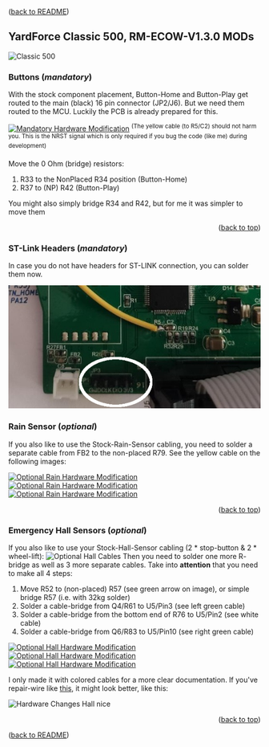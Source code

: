 <a name="readme-top"></a>

([back to README][README])

## YardForce Classic 500, RM-ECOW-V1.3.0 MODs

![Classic 500](images/IMG_Overview.jpg)


### Buttons (*mandatory*)

With the stock component placement, Button-Home and Button-Play get routed to the main (black) 16 pin connector (JP2/J6).
But we need them routed to the MCU.
Luckily the PCB is already prepared for this.

[![Mandatory Hardware Modification](images/IMG_PCB_Changes.jpg "Open in browser")](images/IMG_PCB_Changes.jpg)
<sup>(The yellow cable (to R5/C2) should not harm you. This is the NRST signal which is only required if you bug the code (like me) during development)</sup>

Move the 0 Ohm (bridge) resistors:
1. R33 to the NonPlaced R34 position (Button-Home)
2. R37 to (NP) R42 (Button-Play)
   
You might also simply bridge R34 and R42, but for me it was simpler to move them

<p align="right">(<a href="#readme-top">back to top</a>)</p>

### ST-Link Headers (*mandatory*)
In case you do not have headers for ST-LINK connection, you can solder them now.

[![Optional Rain Hardware Modification](images/IMG_Headers_500.png "Open in browser")](images/IMG_Headers_500.png)

### Rain Sensor (*optional*)

If you also like to use the Stock-Rain-Sensor cabling, you need to solder a separate cable from FB2 to the non-placed R79.
See the yellow cable on the following images:

[![Optional Rain Hardware Modification](images/IMG_Stock-Cables-overview.jpg "Open in browser")](images/IMG_Stock-Cables-overview.jpg)
[![Optional Rain Hardware Modification](images/IMG_Stock-Cables-detail2.jpg "Open in browser")](images/IMG_Stock-Cables-detail2.jpg)
[![Optional Rain Hardware Modification](images/IMG_Stock-Cables-rain1.jpg "Open in browser")](images/IMG_Stock-Cables-rain1.jpg)

<p align="right">(<a href="#readme-top">back to top</a>)</p>


### Emergency Hall Sensors (*optional*)

If you also like to use your Stock-Hall-Sensor cabling (2 \* stop-button & 2 \* wheel-lift):
![Optional Hall Cables](images/IMG_Stock-Cables_500B.jpg)
Then you need to solder one more R- bridge as well as 3 more separate cables.
Take into **attention** that you need to make all 4 steps:

1. Move R52 to (non-placed) R57 (see green arrow on image), or simple bridge R57 (i.e. with 32kg solder)
2. Solder a cable-bridge from Q4/R61 to U5/Pin3 (see left green cable)
3. Solder a cable-bridge from the bottom end of R76 to U5/Pin2 (see white cable)
4. Solder a cable-bridge from Q6/R83 to U5/Pin10 (see right green cable)

[![Optional Hall Hardware Modification](images/IMG_Stock-Cables-overview-hall.jpg "Open in browser")](images/IMG_Stock-Cables-overview-hall.jpg)
[![Optional Hall Hardware Modification](images/IMG_Stock-Cables-detail3.jpg "Open in browser")](images/IMG_Stock-Cables-detail3.jpg)
[![Optional Hall Hardware Modification](images/IMG_Stock-Cables-detail4.jpg "Open in browser")](images/IMG_Stock-Cables-detail4.jpg)

I only made it with colored cables for a more clear documentation.
If you've repair-wire like [this](https://de.farnell.com/roadrunner/rrp-a-105/draht-0-15mm-sortiert-pk-4/dp/5017233), it might look better, like this:

![Hardware Changes Hall nice](images/IMG_Stock-Cables-nice.jpg)

<p align="right">(<a href="#readme-top">back to top</a>)</p>

([back to README][README])

[README]: README.md

